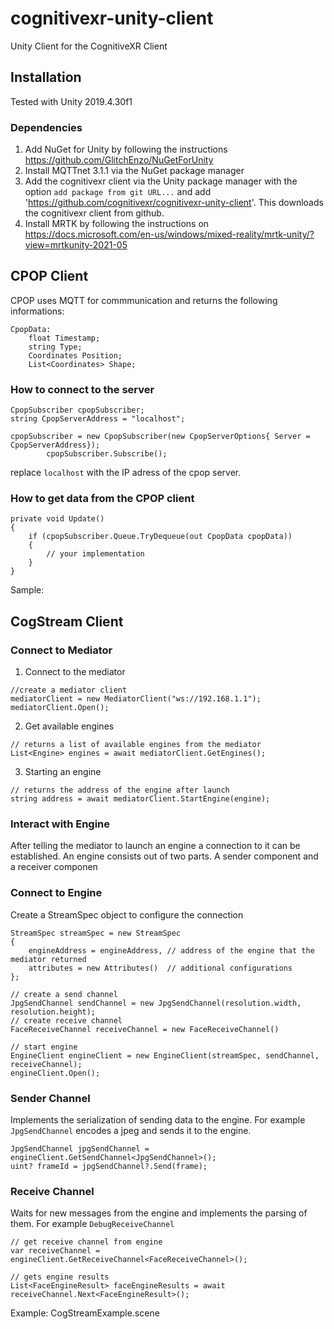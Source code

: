 # cognitivexr-unity-client
Unity Client for the CognitiveXR Client

## Installation

Tested with Unity 2019.4.30f1

### Dependencies

1. Add NuGet for Unity by following the instructions https://github.com/GlitchEnzo/NuGetForUnity
2. Install MQTTnet 3.1.1 via the NuGet package manager
3. Add the cognitivexr client via the Unity package manager with the option ```add package from git URL...``` and add 'https://github.com/cognitivexr/cognitivexr-unity-client'. This downloads the cognitivexr client from github.
4. Install MRTK by following the instructions on https://docs.microsoft.com/en-us/windows/mixed-reality/mrtk-unity/?view=mrtkunity-2021-05

## CPOP Client

CPOP uses MQTT for commmunication and returns the following informations:
```
CpopData:
    float Timestamp;
    string Type;
    Coordinates Position;
    List<Coordinates> Shape;
```

### How to connect to the server
```
CpopSubscriber cpopSubscriber;
string CpopServerAddress = "localhost";

cpopSubscriber = new CpopSubscriber(new CpopServerOptions{ Server = CpopServerAddress});
        cpopSubscriber.Subscribe();
```
replace `localhost` with the IP adress of the cpop server.

### How to get data from the CPOP client

```
private void Update()
{
    if (cpopSubscriber.Queue.TryDequeue(out CpopData cpopData))
    {
        // your implementation
    }
}
```
Sample: 

## CogStream Client

### Connect to Mediator
1. Connect to the mediator

```
//create a mediator client
mediatorClient = new MediatorClient("ws://192.168.1.1");
mediatorClient.Open();
```
2. Get available engines

```
// returns a list of available engines from the mediator 
List<Engine> engines = await mediatorClient.GetEngines();
```

3. Starting an engine
```
// returns the address of the engine after launch
string address = await mediatorClient.StartEngine(engine);
```

### Interact with Engine
After telling the mediator to launch an engine a connection to it can be established.
An engine consists out of two parts. A sender component and a receiver componen


### Connect to Engine

Create a StreamSpec object to configure the connection
```
StreamSpec streamSpec = new StreamSpec
{
    engineAddress = engineAddress, // address of the engine that the mediator returned
    attributes = new Attributes()  // additional configurations
};
```

```
// create a send channel
JpgSendChannel sendChannel = new JpgSendChannel(resolution.width, resolution.height);
// create receive channel
FaceReceiveChannel receiveChannel = new FaceReceiveChannel()

// start engine
EngineClient engineClient = new EngineClient(streamSpec, sendChannel, receiveChannel);
engineClient.Open();
```

### Sender Channel
Implements the serialization of sending data to the engine. For example `JpgSendChannel` encodes a jpeg and sends it to the engine.

```
JpgSendChannel jpgSendChannel = engineClient.GetSendChannel<JpgSendChannel>();
uint? frameId = jpgSendChannel?.Send(frame);
```

### Receive Channel
Waits for new messages from the engine and implements the parsing of them.
For example `DebugReceiveChannel` 
```
// get receive channel from engine
var receiveChannel = engineClient.GetReceiveChannel<FaceReceiveChannel>();

// gets engine results 
List<FaceEngineResult> faceEngineResults = await receiveChannel.Next<FaceEngineResult>();
```
Example: CogStreamExample.scene
